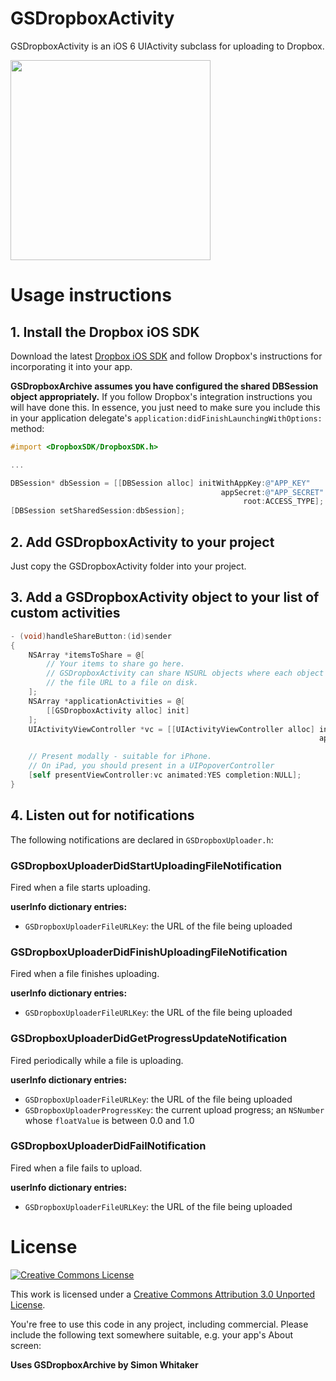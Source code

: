 # GSDropboxActivity

 GSDropboxActivity is an iOS 6 UIActivity subclass for uploading to Dropbox.

<img src="http://goosoftware.github.com/GSDropboxActivity/GSDropboxActivity-example-screenshot.png" width="320">

# Usage instructions

## 1. Install the Dropbox iOS SDK

Download the latest [Dropbox iOS SDK][dropbox-ios-sdk] and follow Dropbox's instructions for incorporating it into your app.

**GSDropboxArchive assumes you have configured the shared DBSession object appropriately.** If you follow Dropbox's integration instructions you will have done this. In essence, you just need to make sure you include this in your application delegate's `application:didFinishLaunchingWithOptions:` method:

```objective-c
#import <DropboxSDK/DropboxSDK.h>

...

DBSession* dbSession = [[DBSession alloc] initWithAppKey:@"APP_KEY"
                                               appSecret:@"APP_SECRET"
                                                    root:ACCESS_TYPE]; // either kDBRootAppFolder or kDBRootDropbox
[DBSession setSharedSession:dbSession];
```

## 2. Add GSDropboxActivity to your project

Just copy the GSDropboxActivity folder into your project.

## 3. Add a GSDropboxActivity object to your list of custom activities

```objective-c
- (void)handleShareButton:(id)sender
{
    NSArray *itemsToShare = @[
        // Your items to share go here.
        // GSDropboxActivity can share NSURL objects where each object is
        // the file URL to a file on disk.
    ];
    NSArray *applicationActivities = @[
        [[GSDropboxActivity alloc] init]
    ];
    UIActivityViewController *vc = [[UIActivityViewController alloc] initWithActivityItems:itemsToShare
                                                                     applicationActivities:applicationActivities];

    // Present modally - suitable for iPhone.
    // On iPad, you should present in a UIPopoverController
    [self presentViewController:vc animated:YES completion:NULL];
}
```
## 4. Listen out for notifications

The following notifications are declared in `GSDropboxUploader.h`:

### GSDropboxUploaderDidStartUploadingFileNotification

Fired when a file starts uploading. 

**userInfo dictionary entries:**

* `GSDropboxUploaderFileURLKey`: the URL of the file being uploaded

### GSDropboxUploaderDidFinishUploadingFileNotification

Fired when a file finishes uploading. 

**userInfo dictionary entries:**

* `GSDropboxUploaderFileURLKey`: the URL of the file being uploaded

### GSDropboxUploaderDidGetProgressUpdateNotification

Fired periodically while a file is uploading. 

**userInfo dictionary entries:**

* `GSDropboxUploaderFileURLKey`: the URL of the file being uploaded
* `GSDropboxUploaderProgressKey`: the current upload progress; an `NSNumber` whose `floatValue` is between 0.0 and 1.0

### GSDropboxUploaderDidFailNotification

Fired when a file fails to upload.

**userInfo dictionary entries:**

* `GSDropboxUploaderFileURLKey`: the URL of the file being uploaded


# License

[![Creative Commons License][cc-by-30-icon]][cc-by-30]

This work is licensed under a [Creative Commons Attribution 3.0 Unported License][cc-by-30].

You're free to use this code in any project, including commercial. Please include the following text somewhere suitable, e.g. your app's About screen:

**Uses GSDropboxArchive by Simon Whitaker**

[cc-by-30-icon]: http://i.creativecommons.org/l/by/3.0/88x31.png
[cc-by-30]: http://creativecommons.org/licenses/by/3.0/
[dropbox-ios-sdk]: https://www.dropbox.com/developers/reference/sdk